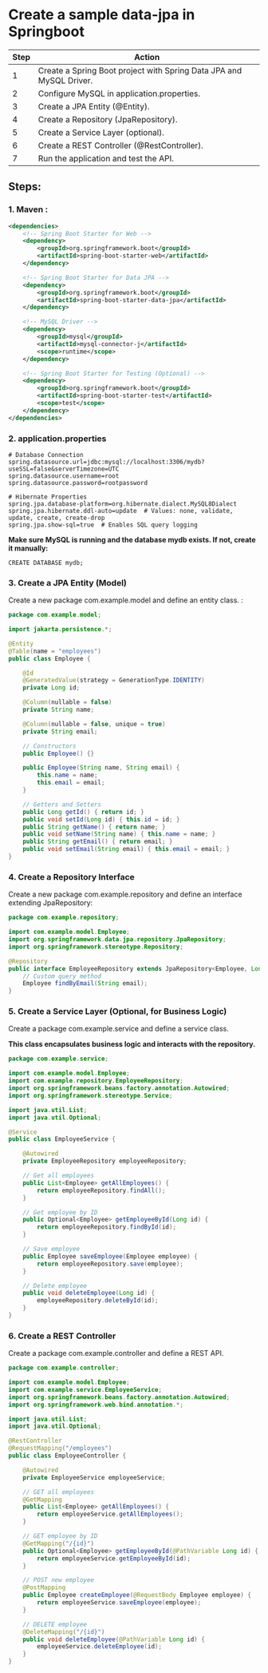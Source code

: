 # Create a sample data-jpa in Springboot



| Step |Action|
|------|---|
| 1    |Create a Spring Boot project with Spring Data JPA and MySQL Driver.|
| 2    |Configure MySQL in application.properties.|
| 3    |Create a JPA Entity (@Entity).|
| 4    |Create a Repository (JpaRepository).|
| 5    |Create a Service Layer (optional).|
| 6    |Create a REST Controller (@RestController).
| 7    |Run the application and test the API.

## Steps:

### 1. Maven :

```xml
<dependencies>
    <!-- Spring Boot Starter for Web -->
    <dependency>
        <groupId>org.springframework.boot</groupId>
        <artifactId>spring-boot-starter-web</artifactId>
    </dependency>

    <!-- Spring Boot Starter for Data JPA -->
    <dependency>
        <groupId>org.springframework.boot</groupId>
        <artifactId>spring-boot-starter-data-jpa</artifactId>
    </dependency>

    <!-- MySQL Driver -->
    <dependency>
        <groupId>mysql</groupId>
        <artifactId>mysql-connector-j</artifactId>
        <scope>runtime</scope>
    </dependency>

    <!-- Spring Boot Starter for Testing (Optional) -->
    <dependency>
        <groupId>org.springframework.boot</groupId>
        <artifactId>spring-boot-starter-test</artifactId>
        <scope>test</scope>
    </dependency>
</dependencies>
```


### 2. application.properties

```properties
# Database Connection
spring.datasource.url=jdbc:mysql://localhost:3306/mydb?useSSL=false&serverTimezone=UTC
spring.datasource.username=root
spring.datasource.password=rootpassword

# Hibernate Properties
spring.jpa.database-platform=org.hibernate.dialect.MySQL8Dialect
spring.jpa.hibernate.ddl-auto=update  # Values: none, validate, update, create, create-drop
spring.jpa.show-sql=true  # Enables SQL query logging
```

**Make sure MySQL is running and the database mydb exists. If not, create it manually:**

```mysql
CREATE DATABASE mydb;
```


### 3. Create a JPA Entity (Model)

Create a new package com.example.model and define an entity class. :

```java
package com.example.model;

import jakarta.persistence.*;

@Entity
@Table(name = "employees")
public class Employee {

    @Id
    @GeneratedValue(strategy = GenerationType.IDENTITY)
    private Long id;

    @Column(nullable = false)
    private String name;

    @Column(nullable = false, unique = true)
    private String email;

    // Constructors
    public Employee() {}

    public Employee(String name, String email) {
        this.name = name;
        this.email = email;
    }

    // Getters and Setters
    public Long getId() { return id; }
    public void setId(Long id) { this.id = id; }
    public String getName() { return name; }
    public void setName(String name) { this.name = name; }
    public String getEmail() { return email; }
    public void setEmail(String email) { this.email = email; }
}
```

### 4. Create a Repository Interface

Create a new package com.example.repository and define an interface extending JpaRepository:

```java
package com.example.repository;

import com.example.model.Employee;
import org.springframework.data.jpa.repository.JpaRepository;
import org.springframework.stereotype.Repository;

@Repository
public interface EmployeeRepository extends JpaRepository<Employee, Long> {
    // Custom query method
    Employee findByEmail(String email);
}
```

### 5. Create a Service Layer (Optional, for Business Logic)

Create a package com.example.service and define a service class.

**This class encapsulates business logic and interacts with the repository.**

```java
package com.example.service;

import com.example.model.Employee;
import com.example.repository.EmployeeRepository;
import org.springframework.beans.factory.annotation.Autowired;
import org.springframework.stereotype.Service;

import java.util.List;
import java.util.Optional;

@Service
public class EmployeeService {

    @Autowired
    private EmployeeRepository employeeRepository;

    // Get all employees
    public List<Employee> getAllEmployees() {
        return employeeRepository.findAll();
    }

    // Get employee by ID
    public Optional<Employee> getEmployeeById(Long id) {
        return employeeRepository.findById(id);
    }

    // Save employee
    public Employee saveEmployee(Employee employee) {
        return employeeRepository.save(employee);
    }

    // Delete employee
    public void deleteEmployee(Long id) {
        employeeRepository.deleteById(id);
    }
}
```

### 6. Create a REST Controller

Create a package com.example.controller and define a REST API.

```java
package com.example.controller;

import com.example.model.Employee;
import com.example.service.EmployeeService;
import org.springframework.beans.factory.annotation.Autowired;
import org.springframework.web.bind.annotation.*;

import java.util.List;
import java.util.Optional;

@RestController
@RequestMapping("/employees")
public class EmployeeController {

    @Autowired
    private EmployeeService employeeService;

    // GET all employees
    @GetMapping
    public List<Employee> getAllEmployees() {
        return employeeService.getAllEmployees();
    }

    // GET employee by ID
    @GetMapping("/{id}")
    public Optional<Employee> getEmployeeById(@PathVariable Long id) {
        return employeeService.getEmployeeById(id);
    }

    // POST new employee
    @PostMapping
    public Employee createEmployee(@RequestBody Employee employee) {
        return employeeService.saveEmployee(employee);
    }

    // DELETE employee
    @DeleteMapping("/{id}")
    public void deleteEmployee(@PathVariable Long id) {
        employeeService.deleteEmployee(id);
    }
}
```



